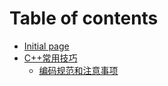 # Table of contents

* [Initial page](README.md)
* [C++常用技巧](c++skills/README.md)
  * [编码规范和注意事项](c++skills/coding-standards.md)

